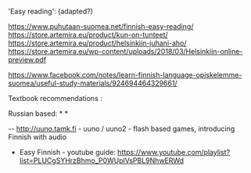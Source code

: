 


'Easy reading': (adapted?)

https://www.puhutaan-suomea.net/finnish-easy-reading/
https://store.artemira.eu/product/kun-on-tunteet/
https://store.artemira.eu/product/helsinkiin-juhani-aho/
https://store.artemira.eu/wp-content/uploads/2018/03/Helsinkiin-online-preview.pdf


https://www.facebook.com/notes/learn-finnish-language-opiskelemme-suomea/useful-study-materials/924694464329661/


Textbook recommendations :

Russian based:
 *
 *

--
http://uuno.tamk.fi - uuno / uuno2 - flash based games, introducing Finnish with audio 

 * Easy Finnish - youtube guide:
https://www.youtube.com/playlist?list=PLUCgSYHrzBhmo_P0WUplVsPBL9NhwERWd


